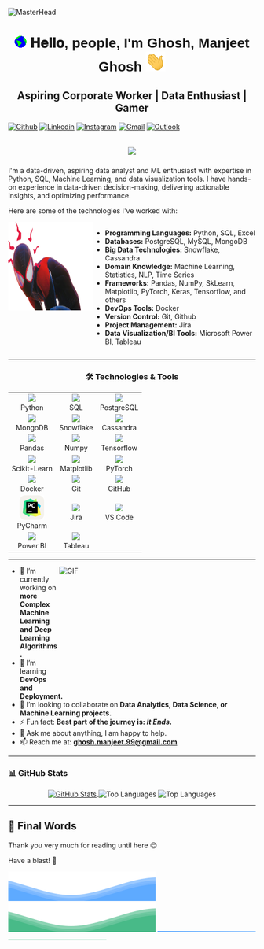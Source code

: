 ![MasterHead](https://camo.githubusercontent.com/069e3ef2850e722ccaef748bf8cdadafeed9fd4a9ee1436daebd7e820f4402a7/68747470733a2f2f666972656261736573746f726167652e676f6f676c65617069732e636f6d2f76302f622f666c6578692d636f64696e672e61707073706f742e636f6d2f6f2f64656d706769372d35323066386435662d363364342d343435332d383832322d6462633134396165323766382e6769663f616c743d6d6564696126746f6b656e3d39316330633762322d393363332d343032392d623031312d316138373033633537333064)

<h1 align="center" style="font-family: 'Poppins', sans-serif;">
  <img src="Earth.gif" width="24px"/>
  𝐇𝐞𝐥𝐥𝐨, people, I'm Ghosh, Manjeet Ghosh
  <img src="Hi.gif" width="40px" />
</h1>

<h2 align="center">Aspiring Corporate Worker | Data Enthusiast | Gamer</h2>


[![Github](https://img.shields.io/badge/-Github-000?style=flat&logo=Github&logoColor=white)](https://github.com/MeManjeet)
[![Linkedin](https://img.shields.io/badge/-LinkedIn-blue?style=flat&logo=Linkedin&logoColor=white)](https://www.linkedin.com/in/manjeet-ghosh/)
[![Instagram](https://img.shields.io/badge/-Instagram-c13584?style=flat&labelColor=c13584&logo=instagram&logoColor=white)](https://www.instagram.com/__aprilxvi/)
[![Gmail](https://img.shields.io/badge/-Gmail-c14438?style=flat&logo=Gmail&logoColor=white)](mailto:ghosh.manjeet.99@gmail.com)
[![Outlook](https://img.shields.io/badge/-Outlook-0078D4?style=flat&logo=Microsoft-Outlook&logoColor=white)](mailto:ghosh.manjeet.99@gmail.com)


<h2 align="center"><img src="https://user-images.githubusercontent.com/39955420/147578199-56632b69-b3e8-4d9f-97e2-f046a1c2cba0.gif"></h2>

I'm a data-driven, aspiring data analyst and ML enthusiast with expertise in Python, SQL, Machine Learning, and data visualization tools. I have hands-on experience in data-driven decision-making, delivering actionable insights, and optimizing performance.

Here are some of the technologies I've worked with:


  <div style="display: flex; justify-content: space-between; align-items: flex-start;">
  <div>
    <div>
    <img src="main_image.png" height="180px" align="right" style="margin-left: 20px;" />
    </div>
  </div>
    <ul>
      <li><strong>Programming Languages:</strong> Python, SQL, Excel</li>
      <li><strong>Databases:</strong> PostgreSQL, MySQL, MongoDB</li>
      <li><strong>Big Data Technologies:</strong> Snowflake, Cassandra</li>
      <li><strong>Domain Knowledge:</strong> Machine Learning, Statistics, NLP, Time Series</li>
      <li><strong>Frameworks:</strong> Pandas, NumPy, SkLearn, Matplotlib, PyTorch, Keras, Tensorflow, and others</li>
      <li><strong>DevOps Tools:</strong> Docker</li>
      <li><strong>Version Control:</strong> Git, Github</li>
      <li><strong>Project Management:</strong> Jira</li>
      <li><strong>Data Visualization/BI Tools:</strong> Microsoft Power BI, Tableau</li>
    </ul>
  </div>


---

<h3 align="center">🛠️ Technologies & Tools</h3>

<table align="center">
  <tr>
    <td align="center"><img src="https://www.vectorlogo.zone/logos/python/python-horizontal.svg" height="50"/><br/>Python</td>
    <td align="center"><img src="https://www.vectorlogo.zone/logos/sqlite/sqlite-ar21.svg" height="50"/><br/>SQL</td>
    <td align="center"><img src="https://www.vectorlogo.zone/logos/postgresql/postgresql-ar21.svg" height="50"/><br/>PostgreSQL</td>
  </tr>
  <tr>
    <td align="center"><img src="https://www.vectorlogo.zone/logos/mongodb/mongodb-ar21.svg" height="50"/><br/>MongoDB</td>
    <td align="center"><img src="https://www.vectorlogo.zone/logos/snowflake/snowflake-ar21.svg" height="50"/><br/>Snowflake</td>
    <td align="center"><img src="https://www.vectorlogo.zone/logos/apache_cassandra/apache_cassandra-ar21.svg" height="30"/><br/>Cassandra</td>
  </tr>
  <tr>
    <td align="center"><img src="https://github.com/gilbarbara/logos/blob/main/logos/pandas.svg" height="50"/><br/>Pandas</td>
    <td align="center"><img src="https://www.vectorlogo.zone/logos/numpy/numpy-ar21.svg" height="50"/><br/>Numpy</td>
    <td align="center"><img src="https://www.vectorlogo.zone/logos/tensorflow/tensorflow-ar21.svg" height="50"/><br/>Tensorflow</td>
  </tr>
  <tr>
    <td align="center"><img src="https://upload.wikimedia.org/wikipedia/commons/0/05/Scikit_learn_logo_small.svg" height="50"/><br/>Scikit-Learn</td>
    <td align="center"><img src="https://github.com/gilbarbara/logos/blob/main/logos/matplotlib.svg" height="30"/><br/>Matplotlib</td>
    <td align="center"><img src="https://www.vectorlogo.zone/logos/pytorch/pytorch-ar21.svg" height="50"/><br/>PyTorch</td>
  </tr>
  <tr>
    <td align="center"><img src="https://www.vectorlogo.zone/logos/docker/docker-ar21.svg" height="50"/><br/>Docker</td>
    <td align="center"><img src="https://www.vectorlogo.zone/logos/git-scm/git-scm-ar21.svg" height="50"/><br/>Git</td>
    <td align="center"><img src="https://www.vectorlogo.zone/logos/github/github-ar21.svg" height="50"/><br/>GitHub</td>
  </tr>
  <tr>
    <td align="center"><img src="https://github.com/tandpfun/skill-icons/blob/main/icons/PyCharm-Light.svg" height="50"/><br/>PyCharm</td>
    <td align="center"><img src="https://www.vectorlogo.zone/logos/atlassian_jira/atlassian_jira-ar21.svg" height="50"/><br/>Jira</td>
    <td align="center"><img src="https://www.vectorlogo.zone/logos/visualstudio_code/visualstudio_code-ar21.svg" height="50"/><br/>VS Code</td>
  </tr>
  <tr>
    <td align="center"><img src="https://www.vectorlogo.zone/logos/microsoft_powerbi/microsoft_powerbi-ar21.svg" height="50"/><br/>Power BI</td>
    <td align="center"><img src="https://www.svgrepo.com/show/354427/tableau.svg" height="50"/><br/>Tableau</td>
  </tr>
</table>

---

<img align="right" height="250" width="400" alt="GIF" src="https://camo.githubusercontent.com/0499a9d17248b0ef56dae9a63b09b16cc07d7a02f579fdc0a7cb81975dafbebb/68747470733a2f2f6d69726f2e6d656469756d2e636f6d2f6d61782f3638302f302a37513379765349765f7430696f4a2d5a2e676966"/>

- 🔭 I’m currently working on **more Complex Machine Learning and Deep Learning Algorithms.**  
- 🌱 I’m learning **DevOps and Deployment.**  
- 👯 I’m looking to collaborate on **Data Analytics, Data Science, or Machine Learning projects.**  
- ⚡ Fun fact: **Best part of the journey is: *It Ends*.**  
- 💬 Ask me about anything, I am happy to help.  
- 📫 Reach me at: **ghosh.manjeet.99@gmail.com**

---

### 📊 GitHub Stats

<p align="center">
  <a href="https://github.com/MeManjeet">
    <img align="center" alt="GitHub Stats" src="https://github-readme-stats.vercel.app/api?username=MeManjeet&theme=default&hide_border=false&include_all_commits=true&count_private=false" />
  </a>
  <a>
    <img align="center" alt="Top Languages" src="https://github-readme-stats.vercel.app/api/top-langs/?username=MeManjeet&theme=default&hide_border=false&include_all_commits=true&count_private=false&layout=compact" />
  </a>
  <a>
    <img align="center" alt="Top Languages" src="https://github-readme-activity-graph.vercel.app/graph?username=MeManjeet&bg_color=21232a&color=a8eeff&line=61dafb&point=f0fcff&area=true&hide_border=false&include_all_commits=true&count_private=false&layout=compact" />
  </a>
</p>



---

## 🙏 Final Words

<p>Thank you very much for reading until here 😊</p>
<p>Have a blast! 🚀</p>

<img alt="wave animation" src="svgs/wave_animation_dark.svg#gh-dark-mode-only">
<img alt="wave animation" src="svgs/wave_animation_light.svg#gh-light-mode-only">

<img alt="" src="svgs/themed_line_dark.svg#gh-dark-mode-only">
<img alt="" src="svgs/themed_line_light.svg#gh-light-mode-only">
